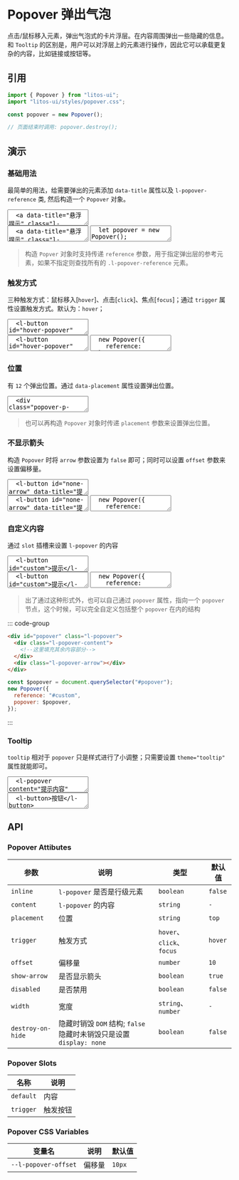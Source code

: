 # Popover 弹出气泡

点击/鼠标移入元素，弹出气泡式的卡片浮层。在内容周围弹出一些隐藏的信息。和 `Tooltip` 的区别是，用户可以对浮层上的元素进行操作，因此它可以承载更复杂的内容，比如链接或按钮等。

## 引用

```js
import { Popover } from "litos-ui";
import "litos-ui/styles/popover.css";

const popover = new Popover();

// 页面结束时调用: popover.destroy();
```

## 演示

<script setup>
  import { Popover } from '../../src/components/utils/popover';
  import { onMounted, onUnmounted, nextTick } from 'vue';

  let popover;
  let popover1;
  let popover2;
  let popover3;
  let popover4;
  let popover5;

  onMounted(() => {
    nextTick(() => {
      if (!import.meta.env.SSR) {
        popover = new Popover();
        popover1 = new Popover({
          reference: '#hover-popover',
          trigger: 'hover',
        });
        popover2 = new Popover({
          reference: '#click-popover',
          trigger: 'click',
        });
        popover3 = new Popover({
          reference: '#focus-popover',
          trigger: 'focus',
        });
        popover4 = new Popover({ reference: '#none-arrow', arrow: false, offset: 5 });
        popover5 = new Popover({ 
          reference: '#custom', 
          contentRender () {
            const fragment = document.createDocumentFragment();
            const $p1 = document.createElement('p');
            $p1.innerHTML = '自定义内容1';
            fragment.appendChild($p1);
            const $p2 = document.createElement('p');
            $p2.innerHTML = '自定义内容2';
            fragment.appendChild($p2);
            return fragment;
          },
          updateContent (popoverEl, datas) {}
        })
      }
    });
  });

  onUnmounted(() => {
    if (popover) {
      popover.destroy();
    }
    popover = undefined;
    if (popover1) {
      popover1.destroy();
    }
    popover1 = undefined;
    if (popover2) {
      popover2.destroy();
    }
    popover2 = undefined;
    if (popover3) {
      popover3.destroy();
    }
    popover3 = undefined;
    if (popover4) {
      popover4.destroy();
    }
    popover4 = undefined;
  });
</script>

### 基础用法

最简单的用法，给需要弹出的元素添加 `data-title` 属性以及 `l-popover-reference` 类, 然后构造一个 `Popover` 对象。

<ClientOnly>
<l-code-preview>
<textarea lang="html">
  <a data-title="悬浮提示" class="l-popover-reference">提示</a>
</textarea>
<div class="source">
<textarea lang="html">
  <a data-title="悬浮提示" class="l-popover-reference">提示</a>
</textarea>
<textarea lang="js">
  let popover = new Popover();
  // 页面结束时调用: popover.destroy();
</textarea>
</div>
</l-code-preview>
</ClientOnly>

> 构造 `Popver` 对象时支持传递 `reference` 参数，用于指定弹出层的参考元素，如果不指定则查找所有的 `.l-popover-reference` 元素。

### 触发方式

三种触发方式：鼠标移入[`hover`]、点击[`click`]、焦点[`focus`]；通过 `trigger` 属性设置触发方式。默认为：`hover`；

<ClientOnly>
<l-code-preview>
<textarea lang="html">
  <l-button id="hover-popover" data-title="悬浮提示">悬浮提示</l-button>
  <l-button id="click-popover" data-title="点击提示">点击提示</l-button>
  <l-button id="focus-popover" data-title="焦点提示">焦点提示</l-button>
</textarea>
<div class="source">
<textarea lang="html">
  <l-button id="hover-popover" data-title="悬浮提示">悬浮提示</l-button>
  <l-button id="click-popover" data-title="点击提示">点击提示</l-button>
  <l-button id="focus-popover" data-title="焦点提示">焦点提示</l-button>
</textarea>
<textarea lang="js">
  new Popover({
    reference: '#hover-popover',
    trigger: 'hover',
  });
  new Popover({
    reference: '#click-popover',
    trigger: 'click',
  });
  new Popover({
    reference: '#focus-popover',
    trigger: 'focus',
  });
</textarea>
</div>
</l-code-preview>
</ClientOnly>

### 位置

有 `12` 个弹出位置。通过 `data-placement` 属性设置弹出位置。

<ClientOnly>
<l-code-preview>
<textarea lang="html">
  <div class="popover-p-row">
    <l-button class="l-popover-reference" data-title="提示内容" data-placement="top-start">top-start</l-button>
    <l-button class="l-popover-reference" data-title="提示内容" data-placement="top">top</l-button>
    <l-button class="l-popover-reference" data-title="提示内容" data-placement="top-end">top-end</l-button>
  </div>
  <div class="popover-p-row">
    <l-button class="l-popover-reference" data-title="提示内容" data-placement="left-start">left-start</l-button>
    <l-button class="l-popover-reference" data-title="提示内容" data-placement="left">left</l-button>
    <l-button class="l-popover-reference" data-title="提示内容" data-placement="left-end">left-end</l-button>
  </div>
  <div class="popover-p-row">
    <l-button class="l-popover-reference" data-title="提示内容" data-placement="right-start">right-start</l-button>
    <l-button class="l-popover-reference" data-title="提示内容" data-placement="right">right</l-button>
    <l-button class="l-popover-reference" data-title="提示内容" data-placement="right-end">right-end</l-button>
  </div>
  <div class="popover-p-row">
    <l-button class="l-popover-reference" data-title="提示内容" data-placement="bottom-start">bottom-start</l-button>
    <l-button class="l-popover-reference" data-title="提示内容" data-placement="bottom">bottom</l-button>
    <l-button class="l-popover-reference" data-title="提示内容" data-placement="bottom-end">bottom-end</l-button>
  </div>
</textarea>
</l-code-preview>
</ClientOnly>

> 也可以再构造 `Popover` 对象时传递 `placement` 参数来设置弹出位置。

### 不显示箭头

构造 `Popover` 时将 `arrow` 参数设置为 `false` 即可；同时可以设置 `offset` 参数来设置偏移量。

<ClientOnly>
<l-code-preview>
<textarea lang="html">
  <l-button id="none-arrow" data-title="提示内容">提示</l-button>
</textarea>
<div class="source">
<textarea lang="html">
  <l-button id="none-arrow" data-title="提示内容">提示</l-button>
</textarea>
<textarea lang="js">
  new Popover({
    reference: '#none-arrow',
    arrow: false,
    offset: 5,
  });
</textarea>
</div>
</l-code-preview>
</ClientOnly>

### 自定义内容

通过 `slot` 插槽来设置 `l-popover` 的内容

<ClientOnly>
<l-code-preview>
<textarea lang="html">
  <l-button id="custom">提示</l-button>
</textarea>
<div class="source">
<textarea lang="html">
  <l-button id="custom">提示</l-button>
</textarea>
<textarea lang="js">
  new Popover({
    reference: '#custom',
    // 提供自定义的内容渲染函数, 初次渲染时调用
    contentRender () {
      const fragment = document.createDocumentFragment();
      const $p1 = document.createElement('p');
      $p1.innerHTML = '自定义内容1';
      fragment.appendChild($p1);
      const $p2 = document.createElement('p');
      $p2.innerHTML = '自定义内容2';
      fragment.appendChild($p2);
      return fragment;
    },
    // 每次显示的时候，都会调用这个函数更新渲染内容, datas 为 reference 节点上的 data 属性集
    updateContent (popoverEl, datas) {}
  })
</textarea>
</div>
</l-code-preview>
</ClientOnly>

> 出了通过这种形式外，也可以自己通过 `popover` 属性，指向一个 `popover` 节点，这个时候，可以完全自定义包括整个 `popover` 在内的结构

::: code-group

```html [html]
<div id="popover" class="l-popover">
  <div class="l-popover-content">
    <!--这里填充其余内容部分-->
  </div>
  <div class="l-popover-arrow"></div>
</div>
```

```js [js]
const $popover = document.querySelector("#popover");
new Popover({
  reference: "#custom",
  popover: $popover,
});
```

:::

### Tooltip

`tooltip` 相对于 `popover` 只是样式进行了小调整；只需要设置 `theme="tooltip"` 属性就能即可。

<ClientOnly>
<l-code-preview>
<textarea lang="html">
  <l-popover content="提示内容" theme="tooltip" placement="top">
    <l-button slot="trigger">提示</l-button>
  </l-popover>
</textarea>
<div class="source">
<textarea lang="html">
  <l-button>按钮</l-button>
</textarea>
</div>
</l-code-preview>
</ClientOnly>

## API

### Popover Attibutes

<!-- prettier-ignore -->
| 参数 | 说明 | 类型 | 默认值 |
| --- | --- | --- | --- |
| `inline` | `l-popover` 是否是行级元素 | `boolean` | `false` |
| `content` | `l-popover` 的内容 | `string` | `-` |
| `placement` | 位置 | `string` | `top` |
| `trigger` | 触发方式 | `hover`、`click`、`focus` | `hover` |
| `offset` | 偏移量 | `number` | `10` |
| `show-arrow` | 是否显示箭头 | `boolean` | `true` |
| `disabled` | 是否禁用 | `boolean` | `false` |
| `width` | 宽度 | `string`、`number` | `-` |
| `destroy-on-hide` | 隐藏时销毁 `DOM` 结构; `false` 隐藏时未销毁只是设置 `display: none` | `boolean` | `false` |

### Popover Slots

<!-- prettier-ignore -->
| 名称 | 说明 |
| --- | --- |
| `default` | 内容 |
| `trigger` | 触发按钮 |

### Popover CSS Variables

<!-- prettier-ignore -->
| 变量名 | 说明 | 默认值 |
| --- | --- | --- |
| `--l-popover-offset` | 偏移量 | `10px` |
